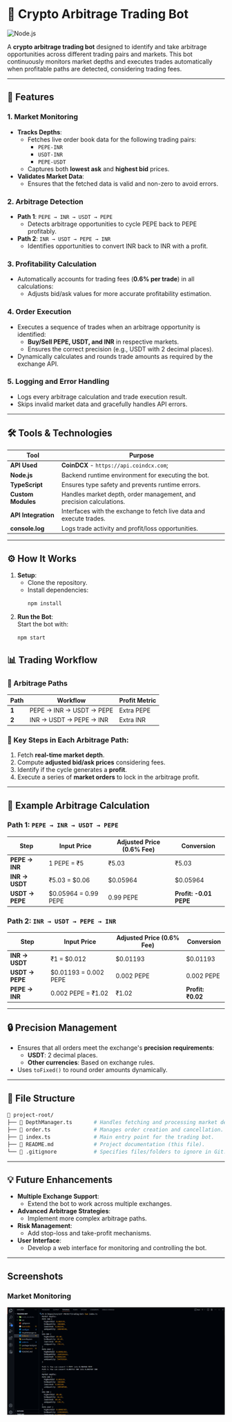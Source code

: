 # 🚀 **Crypto Arbitrage Trading Bot**

![Node.js](https://img.shields.io/badge/Built%20with-Node.js-green)

A **crypto arbitrage trading bot** designed to identify and take arbitrage opportunities across different trading pairs and markets. This bot continuously monitors market depths and executes trades automatically when profitable paths are detected, considering trading fees.

---

## 🌟 **Features**

### 1. **Market Monitoring**

- **Tracks Depths**:
  - Fetches live order book data for the following trading pairs:
    - `PEPE-INR`
    - `USDT-INR`
    - `PEPE-USDT`
  - Captures both **lowest ask** and **highest bid** prices.
- **Validates Market Data**:
  - Ensures that the fetched data is valid and non-zero to avoid errors.

### 2. **Arbitrage Detection**

- **Path 1**: `PEPE → INR → USDT → PEPE`
  - Detects arbitrage opportunities to cycle PEPE back to PEPE profitably.
- **Path 2**: `INR → USDT → PEPE → INR`
  - Identifies opportunities to convert INR back to INR with a profit.

### 3. **Profitability Calculation**

- Automatically accounts for trading fees (**0.6% per trade**) in all calculations:
  - Adjusts bid/ask values for more accurate profitability estimation.

### 4. **Order Execution**

- Executes a sequence of trades when an arbitrage opportunity is identified:
  - **Buy/Sell PEPE, USDT, and INR** in respective markets.
  - Ensures the correct precision (e.g., USDT with 2 decimal places).
- Dynamically calculates and rounds trade amounts as required by the exchange API.

### 5. **Logging and Error Handling**

- Logs every arbitrage calculation and trade execution result.
- Skips invalid market data and gracefully handles API errors.

---

## 🛠 **Tools & Technologies**

| Tool                | Purpose                                                             |
| ------------------- | ------------------------------------------------------------------- |
| **API Used**        | **CoinDCX** - `https://api.coindcx.com`;                            |
| **Node.js**         | Backend runtime environment for executing the bot.                  |
| **TypeScript**      | Ensures type safety and prevents runtime errors.                    |
| **Custom Modules**  | Handles market depth, order management, and precision calculations. |
| **API Integration** | Interfaces with the exchange to fetch live data and execute trades. |
| **console.log**     | Logs trade activity and profit/loss opportunities.                  |

---

## ⚙️ **How It Works**

1. **Setup**:
   - Clone the repository.
   - Install dependencies:
     ```bash
     npm install
     ```
2. **Run the Bot**:  
   Start the bot with:
   ```bash
   npm start
   ```

## 📊 Trading Workflow

### 🔄 Arbitrage Paths

| Path  | Workflow                 | Profit Metric |
| ----- | ------------------------ | ------------- |
| **1** | PEPE → INR → USDT → PEPE | Extra PEPE    |
| **2** | INR → USDT → PEPE → INR  | Extra INR     |

### 🔑 Key Steps in Each Arbitrage Path:

1. Fetch **real-time market depth**.
2. Compute **adjusted bid/ask prices** considering fees.
3. Identify if the cycle generates a **profit**.
4. Execute a series of **market orders** to lock in the arbitrage profit.

---

## 🧮 Example Arbitrage Calculation

### **Path 1**: `PEPE → INR → USDT → PEPE`

| Step            | Input Price          | Adjusted Price (0.6% Fee) | Conversion             |
| --------------- | -------------------- | ------------------------- | ---------------------- |
| **PEPE → INR**  | 1 PEPE = ₹5          | ₹5.03                     | ₹5.03                  |
| **INR → USDT**  | ₹5.03 = $0.06        | $0.05964                  | $0.05964               |
| **USDT → PEPE** | $0.05964 = 0.99 PEPE | 0.99 PEPE                 | **Profit: -0.01 PEPE** |

### **Path 2**: `INR → USDT → PEPE → INR`

| Step            | Input Price           | Adjusted Price (0.6% Fee) | Conversion        |
| --------------- | --------------------- | ------------------------- | ----------------- |
| **INR → USDT**  | ₹1 = $0.012           | $0.01193                  | $0.01193          |
| **USDT → PEPE** | $0.01193 = 0.002 PEPE | 0.002 PEPE                | 0.002 PEPE        |
| **PEPE → INR**  | 0.002 PEPE = ₹1.02    | ₹1.02                     | **Profit: ₹0.02** |

---

## 🔒 Precision Management

- Ensures that all orders meet the exchange's **precision requirements**:
  - **USDT**: 2 decimal places.
  - **Other currencies**: Based on exchange rules.
- Uses `toFixed()` to round order amounts dynamically.

---

## 📄 File Structure

```bash
📂 project-root/
├── 📄 DepthManager.ts       # Handles fetching and processing market depths.
├── 📄 order.ts              # Manages order creation and cancellation.
├── 📄 index.ts              # Main entry point for the trading bot.
├── 📄 README.md             # Project documentation (this file).
└── 📄 .gitignore            # Specifies files/folders to ignore in Git.
```

---

## 💡 Future Enhancements

- **Multiple Exchange Support**:
  - Extend the bot to work across multiple exchanges.
- **Advanced Arbitrage Strategies**:
  - Implement more complex arbitrage paths.
- **Risk Management**:
  - Add stop-loss and take-profit mechanisms.
- **User Interface**:
  - Develop a web interface for monitoring and controlling the bot.

---

## Screenshots

### **Market Monitoring**

![screenshot1](src/assets/screenshots/screenshot1.png)

